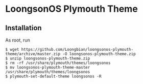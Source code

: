 # LoongsonOS Plymouth Theme

## Installation

As root, run

```
$ wget https://github.com/Loongbian/loongsonos-plymouth-theme/archive/master.zip -O loongsonos-plymouth-theme.zip
$ unzip loongsonos-plymouth-theme.zip
$ rm -rf /usr/share/plymouth/themes/loongsonos
$ mv loongsonos-plymouth-theme-master /usr/share/plymouth/themes/loongsonos
$ plymouth-set-default-theme loongsonos -R
```
